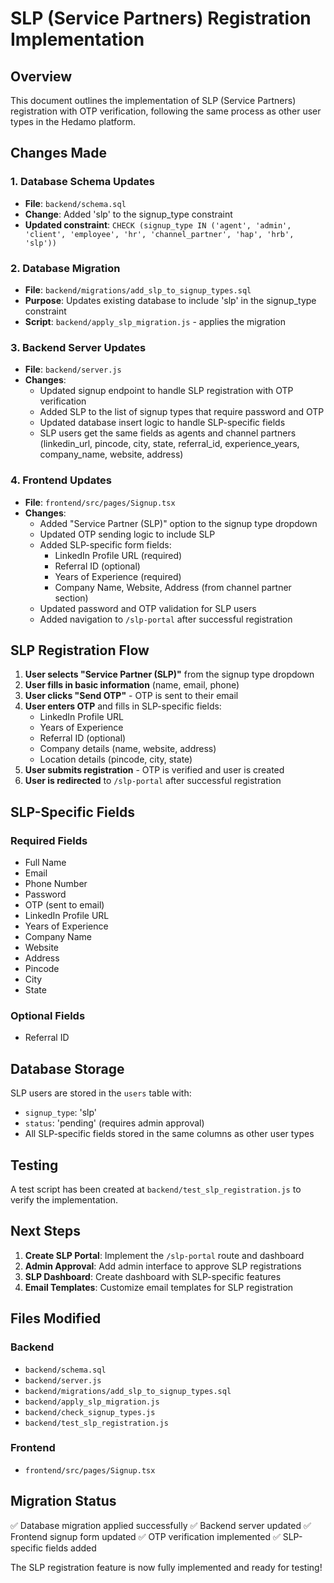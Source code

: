 # SLP (Service Partners) Registration Implementation

## Overview
This document outlines the implementation of SLP (Service Partners) registration with OTP verification, following the same process as other user types in the Hedamo platform.

## Changes Made

### 1. Database Schema Updates
- **File**: `backend/schema.sql`
- **Change**: Added 'slp' to the signup_type constraint
- **Updated constraint**: `CHECK (signup_type IN ('agent', 'admin', 'client', 'employee', 'hr', 'channel_partner', 'hap', 'hrb', 'slp'))`

### 2. Database Migration
- **File**: `backend/migrations/add_slp_to_signup_types.sql`
- **Purpose**: Updates existing database to include 'slp' in the signup_type constraint
- **Script**: `backend/apply_slp_migration.js` - applies the migration

### 3. Backend Server Updates
- **File**: `backend/server.js`
- **Changes**:
  - Updated signup endpoint to handle SLP registration with OTP verification
  - Added SLP to the list of signup types that require password and OTP
  - Updated database insert logic to handle SLP-specific fields
  - SLP users get the same fields as agents and channel partners (linkedin_url, pincode, city, state, referral_id, experience_years, company_name, website, address)

### 4. Frontend Updates
- **File**: `frontend/src/pages/Signup.tsx`
- **Changes**:
  - Added "Service Partner (SLP)" option to the signup type dropdown
  - Updated OTP sending logic to include SLP
  - Added SLP-specific form fields:
    - LinkedIn Profile URL (required)
    - Referral ID (optional)
    - Years of Experience (required)
    - Company Name, Website, Address (from channel partner section)
  - Updated password and OTP validation for SLP users
  - Added navigation to `/slp-portal` after successful registration

## SLP Registration Flow

1. **User selects "Service Partner (SLP)"** from the signup type dropdown
2. **User fills in basic information** (name, email, phone)
3. **User clicks "Send OTP"** - OTP is sent to their email
4. **User enters OTP** and fills in SLP-specific fields:
   - LinkedIn Profile URL
   - Years of Experience
   - Referral ID (optional)
   - Company details (name, website, address)
   - Location details (pincode, city, state)
5. **User submits registration** - OTP is verified and user is created
6. **User is redirected** to `/slp-portal` after successful registration

## SLP-Specific Fields

### Required Fields
- Full Name
- Email
- Phone Number
- Password
- OTP (sent to email)
- LinkedIn Profile URL
- Years of Experience
- Company Name
- Website
- Address
- Pincode
- City
- State

### Optional Fields
- Referral ID

## Database Storage

SLP users are stored in the `users` table with:
- `signup_type`: 'slp'
- `status`: 'pending' (requires admin approval)
- All SLP-specific fields stored in the same columns as other user types

## Testing

A test script has been created at `backend/test_slp_registration.js` to verify the implementation.

## Next Steps

1. **Create SLP Portal**: Implement the `/slp-portal` route and dashboard
2. **Admin Approval**: Add admin interface to approve SLP registrations
3. **SLP Dashboard**: Create dashboard with SLP-specific features
4. **Email Templates**: Customize email templates for SLP registration

## Files Modified

### Backend
- `backend/schema.sql`
- `backend/server.js`
- `backend/migrations/add_slp_to_signup_types.sql`
- `backend/apply_slp_migration.js`
- `backend/check_signup_types.js`
- `backend/test_slp_registration.js`

### Frontend
- `frontend/src/pages/Signup.tsx`

## Migration Status

✅ Database migration applied successfully
✅ Backend server updated
✅ Frontend signup form updated
✅ OTP verification implemented
✅ SLP-specific fields added

The SLP registration feature is now fully implemented and ready for testing! 
